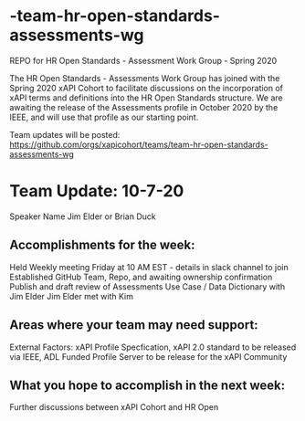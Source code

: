 # -team-hr-open-standards-assessments-wg
REPO for HR Open Standards - Assessment Work Group - Spring 2020

The HR Open Standards - Assessments Work Group has joined with the Spring 2020 xAPI Cohort to facilitate discussions on the incorporation of xAPI terms and definitions into the HR Open Standards structure. We are awaiting the release of the Assessments profile in October 2020 by the IEEE, and will use that profile as our starting point.

Team updates will be posted: https://github.com/orgs/xapicohort/teams/team-hr-open-standards-assessments-wg

# Team Update: 10-7-20

Speaker Name Jim Elder or Brian Duck


## Accomplishments for the week:
Held Weekly meeting Friday at 10 AM EST - details in slack channel to join
Established GitHub Team, Repo, and awaiting ownership confirmation
Publish and draft review of Assessments Use Case / Data Dictionary with Jim Elder
Jim Elder met with Kim 

## Areas where your team may need support:
External Factors:
xAPI Profile Specfication, 
xAPI 2.0 standard to be released via IEEE, 
ADL Funded Profile Server to be release for the xAPI Community

## What you hope to accomplish in the next week:
Further discussions between xAPI Cohort and HR Open
